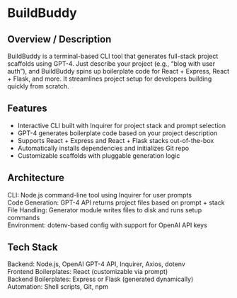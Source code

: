 # BuildBuddy

## Overview / Description  
BuildBuddy is a terminal-based CLI tool that generates full-stack project scaffolds using GPT-4. Just describe your project (e.g., “blog with user auth”), and BuildBuddy spins up boilerplate code for React + Express, React + Flask, and more. It streamlines project setup for developers building quickly from scratch.

## Features  
- Interactive CLI built with Inquirer for project stack and prompt selection  
- GPT-4 generates boilerplate code based on your project description  
- Supports React + Express and React + Flask stacks out-of-the-box  
- Automatically installs dependencies and initializes Git repo  
- Customizable scaffolds with pluggable generation logic  

## Architecture  
CLI: Node.js command-line tool using Inquirer for user prompts  
Code Generation: GPT-4 API returns project files based on prompt + stack  
File Handling: Generator module writes files to disk and runs setup commands  
Environment: dotenv-based config with support for OpenAI API keys  

## Tech Stack  
Backend: Node.js, OpenAI GPT-4 API, Inquirer, Axios, dotenv  
Frontend Boilerplates: React (customizable via prompt)  
Backend Boilerplates: Express or Flask (generated dynamically)  
Automation: Shell scripts, Git, npm  
